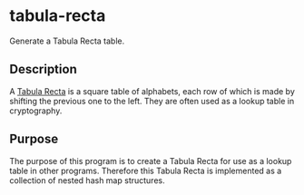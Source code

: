 # tabula-recta
Generate a Tabula Recta table.

## Description
A [Tabula Recta](https://en.wikipedia.org/wiki/Tabula_recta) is a square table of alphabets, each row of which is made by shifting the previous one to the left. They are often used as a lookup table in cryptography.

## Purpose
The purpose of this program is to create a Tabula Recta for use as a lookup table in other programs. Therefore this Tabula Recta is implemented as a collection of nested hash map structures.
